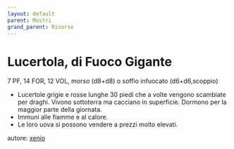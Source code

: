 ```yaml
---
layout: default
parent: Mostri
grand_parent: Risorse
---
```


# Lucertola, di Fuoco Gigante
7 PF, 14 FOR, 12 VOL, morso (d8+d8) o soffio infuocato (d6+d6,scoppio)
- Lucertole grigie e rosse lunghe 30 piedi che a volte vengono scambiate per draghi. Vivono sottoterra ma cacciano in superficie. Dormono per la maggior parte della giornata.
- Immuni alle fiamme e al calore.
- Le loro uova si possono vendere a prezzi molto elevati.

autore: [xenio](https://xenioinabottle.blogspot.com)

